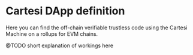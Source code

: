 # Cartesi DApp definition

Here you can find the off-chain verifiable trustless code using the Cartesi Machine on a rollups for EVM chains.

@TODO short explanation of workings here